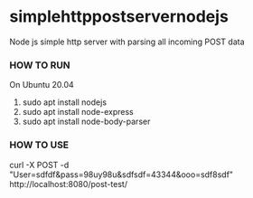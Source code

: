 # simplehttppostservernodejs
Node js simple http server with parsing all incoming POST data


### HOW TO RUN

On Ubuntu 20.04

1. sudo apt install nodejs
2. sudo apt install node-express
3. sudo apt install node-body-parser


### HOW TO USE

curl -X POST -d "User=sdfdf&pass=98uy98u&sdfsdf=43344&ooo=sdf8sdf" http://localhost:8080/post-test/
